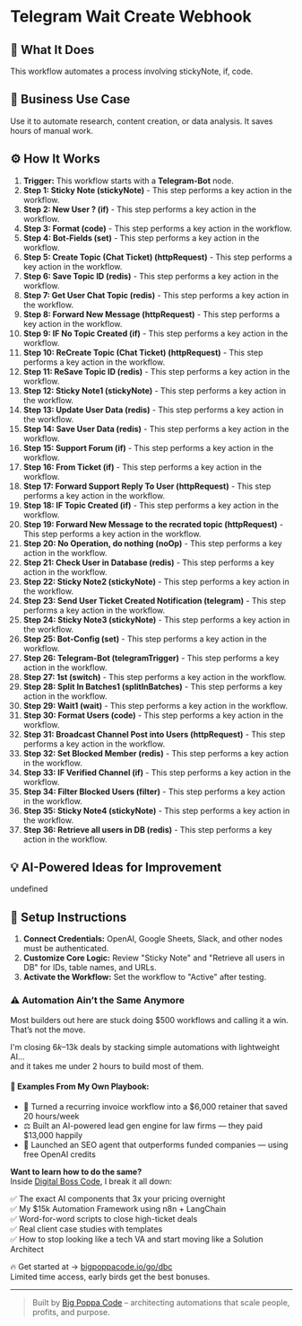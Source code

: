 # Telegram Wait Create Webhook

## 🚀 What It Does
This workflow automates a process involving stickyNote, if, code.

## 💼 Business Use Case
Use it to automate research, content creation, or data analysis. It saves hours of manual work.

## ⚙️ How It Works
1.  **Trigger:** This workflow starts with a **Telegram-Bot** node.
2. **Step 1: Sticky Note (stickyNote)** - This step performs a key action in the workflow.
3. **Step 2: New User ? (if)** - This step performs a key action in the workflow.
4. **Step 3: Format (code)** - This step performs a key action in the workflow.
5. **Step 4: Bot-Fields (set)** - This step performs a key action in the workflow.
6. **Step 5: Create Topic (Chat Ticket) (httpRequest)** - This step performs a key action in the workflow.
7. **Step 6: Save Topic ID (redis)** - This step performs a key action in the workflow.
8. **Step 7: Get User Chat Topic (redis)** - This step performs a key action in the workflow.
9. **Step 8: Forward New Message (httpRequest)** - This step performs a key action in the workflow.
10. **Step 9: IF No Topic Created (if)** - This step performs a key action in the workflow.
11. **Step 10: ReCreate Topic (Chat Ticket) (httpRequest)** - This step performs a key action in the workflow.
12. **Step 11: ReSave Topic ID (redis)** - This step performs a key action in the workflow.
13. **Step 12: Sticky Note1 (stickyNote)** - This step performs a key action in the workflow.
14. **Step 13: Update User Data (redis)** - This step performs a key action in the workflow.
15. **Step 14: Save User Data (redis)** - This step performs a key action in the workflow.
16. **Step 15: Support Forum (if)** - This step performs a key action in the workflow.
17. **Step 16: From Ticket (if)** - This step performs a key action in the workflow.
18. **Step 17: Forward Support Reply To User (httpRequest)** - This step performs a key action in the workflow.
19. **Step 18: IF Topic Created (if)** - This step performs a key action in the workflow.
20. **Step 19: Forward New Message to the recrated topic (httpRequest)** - This step performs a key action in the workflow.
21. **Step 20: No Operation, do nothing (noOp)** - This step performs a key action in the workflow.
22. **Step 21: Check User in Database (redis)** - This step performs a key action in the workflow.
23. **Step 22: Sticky Note2 (stickyNote)** - This step performs a key action in the workflow.
24. **Step 23: Send User Ticket Created Notification (telegram)** - This step performs a key action in the workflow.
25. **Step 24: Sticky Note3 (stickyNote)** - This step performs a key action in the workflow.
26. **Step 25: Bot-Config (set)** - This step performs a key action in the workflow.
27. **Step 26: Telegram-Bot (telegramTrigger)** - This step performs a key action in the workflow.
28. **Step 27: 1st (switch)** - This step performs a key action in the workflow.
29. **Step 28: Split In Batches1 (splitInBatches)** - This step performs a key action in the workflow.
30. **Step 29: Wait1 (wait)** - This step performs a key action in the workflow.
31. **Step 30: Format Users (code)** - This step performs a key action in the workflow.
32. **Step 31: Broadcast Channel Post into Users (httpRequest)** - This step performs a key action in the workflow.
33. **Step 32: Set Blocked Member (redis)** - This step performs a key action in the workflow.
34. **Step 33: IF Verified Channel (if)** - This step performs a key action in the workflow.
35. **Step 34: Filter Blocked Users (filter)** - This step performs a key action in the workflow.
36. **Step 35: Sticky Note4 (stickyNote)** - This step performs a key action in the workflow.
37. **Step 36: Retrieve all users in DB (redis)** - This step performs a key action in the workflow.

## 💡 AI-Powered Ideas for Improvement
undefined

## 🔧 Setup Instructions
1. **Connect Credentials:** OpenAI, Google Sheets, Slack, and other nodes must be authenticated.
2. **Customize Core Logic:** Review "Sticky Note" and "Retrieve all users in DB" for IDs, table names, and URLs.
3. **Activate the Workflow:** Set the workflow to "Active" after testing.

### ⚠️ Automation Ain’t the Same Anymore

Most builders out here are stuck doing $500 workflows and calling it a win.  
That’s not the move.  

I'm closing $6k–$13k deals by stacking simple automations with lightweight AI...  
and it takes me under 2 hours to build most of them.

#### 🧠 Examples From My Own Playbook:
- 🔁 Turned a recurring invoice workflow into a $6,000 retainer that saved 20 hours/week  
- ⚖️ Built an AI-powered lead gen engine for law firms — they paid $13,000 happily  
- 🚀 Launched an SEO agent that outperforms funded companies — using free OpenAI credits  

**Want to learn how to do the same?**  
Inside [Digital Boss Code](https://bigpoppacode.io/go/dbc), I break it all down:

✅ The exact AI components that 3x your pricing overnight  
✅ My $15k Automation Framework using n8n + LangChain  
✅ Word-for-word scripts to close high-ticket deals  
✅ Real client case studies with templates  
✅ How to stop looking like a tech VA and start moving like a Solution Architect  

🔥 Get started at → [bigpoppacode.io/go/dbc](https://bigpoppacode.io/go/dbc)  
Limited time access, early birds get the best bonuses.

---
> Built by [Big Poppa Code](https://bigpoppacode.io) – architecting automations that scale people, profits, and purpose.
